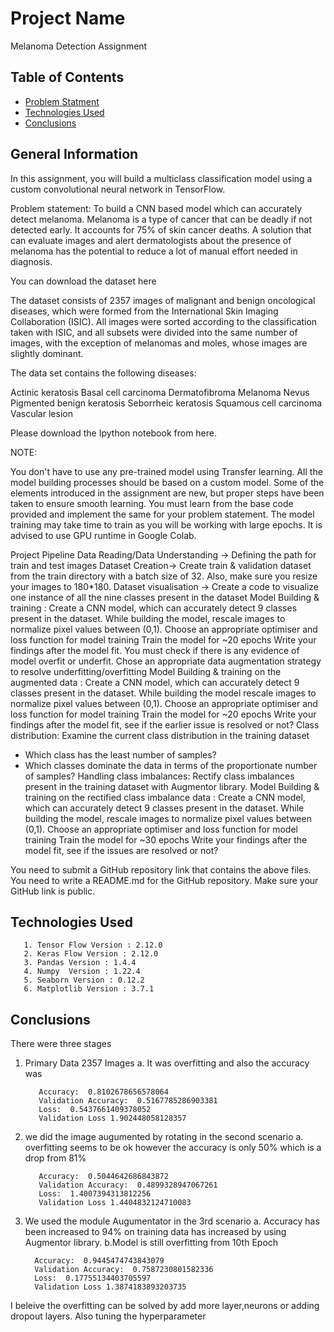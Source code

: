# Project Name
Melanoma Detection Assignment


## Table of Contents
* [Problem Statment ](#problem-statment)
* [Technologies Used](#technologies-used)
* [Conclusions](#conclusions)

<!-- You can include any other section that is pertinent to your problem -->

## General Information
In this assignment, you will build a multiclass classification model using a custom convolutional neural network in TensorFlow. 

 

Problem statement: To build a CNN based model which can accurately detect melanoma. Melanoma is a type of cancer that can be deadly if not detected early. It accounts for 75% of skin cancer deaths. A solution that can evaluate images and alert dermatologists about the presence of melanoma has the potential to reduce a lot of manual effort needed in diagnosis.


You can download the dataset here


The dataset consists of 2357 images of malignant and benign oncological diseases, which were formed from the International Skin Imaging Collaboration (ISIC). All images were sorted according to the classification taken with ISIC, and all subsets were divided into the same number of images, with the exception of melanomas and moles, whose images are slightly dominant.


The data set contains the following diseases:

Actinic keratosis
Basal cell carcinoma
Dermatofibroma
Melanoma
Nevus
Pigmented benign keratosis
Seborrheic keratosis
Squamous cell carcinoma
Vascular lesion
 
Please download the Ipython notebook from here.

 

NOTE:

You don't have to use any pre-trained model using Transfer learning. All the model building processes should be based on a custom model.
Some of the elements introduced in the assignment are new, but proper steps have been taken to ensure smooth learning. You must learn from the base code provided and implement the same for your problem statement.
The model training may take time to train as you will be working with large epochs. It is advised to use GPU runtime in Google Colab.
 

Project Pipeline
Data Reading/Data Understanding → Defining the path for train and test images 
Dataset Creation→ Create train & validation dataset from the train directory with a batch size of 32. Also, make sure you resize your images to 180*180.
Dataset visualisation → Create a code to visualize one instance of all the nine classes present in the dataset 
Model Building & training : 
Create a CNN model, which can accurately detect 9 classes present in the dataset. While building the model, rescale images to normalize pixel values between (0,1).
Choose an appropriate optimiser and loss function for model training
Train the model for ~20 epochs
Write your findings after the model fit. You must check if there is any evidence of model overfit or underfit.
Chose an appropriate data augmentation strategy to resolve underfitting/overfitting 
Model Building & training on the augmented data :
Create a CNN model, which can accurately detect 9 classes present in the dataset. While building the model rescale images to normalize pixel values between (0,1).
Choose an appropriate optimiser and loss function for model training
Train the model for ~20 epochs
Write your findings after the model fit, see if the earlier issue is resolved or not?
Class distribution: Examine the current class distribution in the training dataset 
- Which class has the least number of samples?
- Which classes dominate the data in terms of the proportionate number of samples?
Handling class imbalances: Rectify class imbalances present in the training dataset with Augmentor library.
Model Building & training on the rectified class imbalance data :
Create a CNN model, which can accurately detect 9 classes present in the dataset. While building the model, rescale images to normalize pixel values between (0,1).
Choose an appropriate optimiser and loss function for model training
Train the model for ~30 epochs
Write your findings after the model fit, see if the issues are resolved or not?
 

You need to submit a GitHub repository link that contains the above files. You need to write a README.md for the GitHub repository. Make sure your GitHub link is public. 


## Technologies Used
       1. Tensor Flow Version : 2.12.0
       2. Keras Flow Version : 2.12.0
       3. Pandas Version : 1.4.4
       4. Numpy  Version : 1.22.4
       5. Seaborn Version : 0.12.2
       6. Matplotlib Version : 3.7.1
       
<!-- You don't have to answer all the questions - just the ones relevant to your project. -->

## Conclusions
There were three stages 

1. Primary Data  2357 Images 
       a. It was overfitting and also the accuracy was 
       
          Accuracy:  0.8102678656578064
          Validation Accuracy:  0.5167785286903381
          Loss:  0.5437661409378052
          Validation Loss 1.902448058128357
          
  2. we did the image augumented by rotating in the second scenario 
        a. overfitting seems to be ok however the accuracy is only 50% which is a drop from 81%
        
    
            Accuracy:  0.5044642686843872
            Validation Accuracy:  0.4899328947067261
            Loss:  1.4007394313812256
            Validation Loss 1.4404832124710083
        
   3. We used the module Augumentator in the 3rd scenario 
        a. Accuracy has been increased to 94% on training data has increased by using Augmentor library.
        b.Model is still overfitting from 10th Epoch


            Accuracy:  0.9445474743843079
            Validation Accuracy:  0.7587230801582336
            Loss:  0.17755134403705597
            Validation Loss 1.3874183893203735
        
I beleive the overfitting can be solved by add more layer,neurons or adding dropout layers. Also tuning the hyperparameter
                


<!-- You don't have to answer all the questions - just the ones relevant to your project. -->
